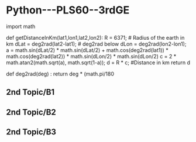 # Python---PLS60--3rdGE

import math 

def getDistanceInKm(lat1,lon1,lat2,lon2):
  R = 6371; # Radius of the earth in km
  dLat = deg2rad(lat2-lat1);  # deg2rad below
  dLon = deg2rad(lon2-lon1); 
  a = math.sin(dLat/2) * math.sin(dLat/2) + math.cos(deg2rad(lat1)) * math.cos(deg2rad(lat2)) * math.sin(dLon/2) * math.sin(dLon/2)
  c = 2 * math.atan2(math.sqrt(a), math.sqrt(1-a)); 
  d = R * c; #Distance in km
  return d


def deg2rad(deg) :
  return deg * (math.pi/180

2nd Topic/B1
--------------
2nd Topic/B2
--------------
2nd Topic/B3
--------------
